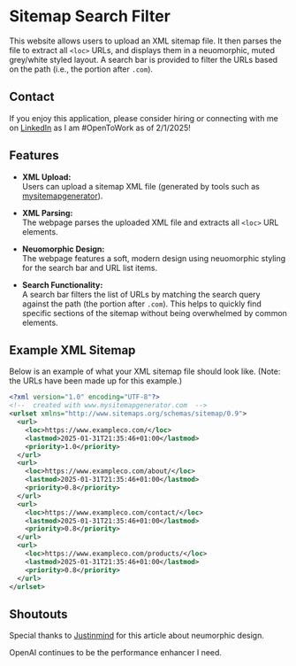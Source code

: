 # Sitemap Search Filter

This website allows users to upload an XML sitemap file. It then parses the file to extract all `<loc>` URLs, and displays them in a neuomorphic, muted grey/white styled layout. A search bar is provided to filter the URLs based on the path (i.e., the portion after `.com`).

## Contact
If you enjoy this application, please consider hiring or connecting with me on [LinkedIn](https://www.linkedin.com/in/jonamichahammo) as I am #OpenToWork as of 2/1/2025!

## Features

- **XML Upload:**  
  Users can upload a sitemap XML file (generated by tools such as [mysitemapgenerator](http://www.mysitemapgenerator.com)).

- **XML Parsing:**  
  The webpage parses the uploaded XML file and extracts all `<loc>` URL elements.

- **Neuomorphic Design:**  
  The webpage features a soft, modern design using neuomorphic styling for the search bar and URL list items.

- **Search Functionality:**  
  A search bar filters the list of URLs by matching the search query against the path (the portion after `.com`). This helps to quickly find specific sections of the sitemap without being overwhelmed by common elements.

## Example XML Sitemap

Below is an example of what your XML sitemap file should look like. (Note: the URLs have been made up for this example.)

```xml
<?xml version="1.0" encoding="UTF-8"?>
<!--  created with www.mysitemapgenerator.com  -->
<urlset xmlns="http://www.sitemaps.org/schemas/sitemap/0.9">
  <url>
    <loc>https://www.exampleco.com/</loc>
    <lastmod>2025-01-31T21:35:46+01:00</lastmod>
    <priority>1.0</priority>
  </url>
  <url>
    <loc>https://www.exampleco.com/about/</loc>
    <lastmod>2025-01-31T21:35:46+01:00</lastmod>
    <priority>0.8</priority>
  </url>
  <url>
    <loc>https://www.exampleco.com/contact/</loc>
    <lastmod>2025-01-31T21:35:46+01:00</lastmod>
    <priority>0.8</priority>
  </url>
  <url>
    <loc>https://www.exampleco.com/products/</loc>
    <lastmod>2025-01-31T21:35:46+01:00</lastmod>
    <priority>0.8</priority>
  </url>
</urlset>
```
## Shoutouts
Special thanks to [Justinmind](https://www.justinmind.com/blog/author/sarah-shaar/) for this article about neumorphic design.

OpenAI continues to be the performance enhancer I need.
